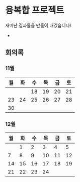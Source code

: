# 융복합 프로젝트

재미난 결과물을 만들어 내겠습니다! 



- [회의록]: 회의록

  

  



## 회의록



### 11월

| 월   | 화   | 수   | 목   | 금   | 토   |
| ---- | ---- | ---- | ---- | ---- | ---- |
|      |      | 18   | 19   | 20   | 21   |
| 23   | 24   | 25   | 26   | 27   | 28   |
| 30   |      |      |      |      |      |



### 12월

| 월   | 화   | 수   | 목   | 금   | 토   |
| ---- | ---- | ---- | ---- | ---- | ---- |
|      | 1    | 2    | 3    | 4    | 5    |
| 7    | 8    | 9    | 10   | 11   | 12   |
| 14   | 15   | 16   | 17   | 18   | 19   |
| 21   | 22   | 23   | 24   |      |      |

